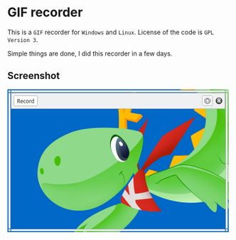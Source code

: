 # GIF recorder

This is a `GIF` recorder for `Windows` and `Linux`. License of the code is `GPL Version 3`.

Simple things are done, I did this recorder in a few days.

## Screenshot

![](gif-recorder.png)
